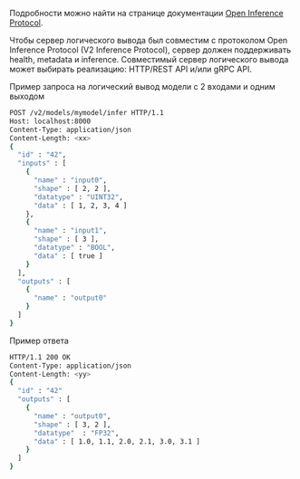 Подробности можно найти на странице документации [Open Inference Protocol](https://kserve.github.io/website/latest/modelserving/data_plane/v2_protocol/#httprest).

Чтобы сервер логического вывода был совместим с протоколом Open Inference Protocol (V2 Inference Protocol), сервер должен поддерживать health, metadata и inference. Совместимый сервер логического вывода может выбирать реализацию: HTTP/REST API и/или gRPC API.

Пример запроса на логический вывод модели с 2 входами и одним выходом
```bash
POST /v2/models/mymodel/infer HTTP/1.1
Host: localhost:8000
Content-Type: application/json
Content-Length: <xx>
{
  "id" : "42",
  "inputs" : [
    {
      "name" : "input0",
      "shape" : [ 2, 2 ],
      "datatype" : "UINT32",
      "data" : [ 1, 2, 3, 4 ]
    },
    {
      "name" : "input1",
      "shape" : [ 3 ],
      "datatype" : "BOOL",
      "data" : [ true ]
    }
  ],
  "outputs" : [
    {
      "name" : "output0"
    }
  ]
}
```

Пример ответа 
```bash
HTTP/1.1 200 OK
Content-Type: application/json
Content-Length: <yy>
{
  "id" : "42"
  "outputs" : [
    {
      "name" : "output0",
      "shape" : [ 3, 2 ],
      "datatype"  : "FP32",
      "data" : [ 1.0, 1.1, 2.0, 2.1, 3.0, 3.1 ]
    }
  ]
}
```